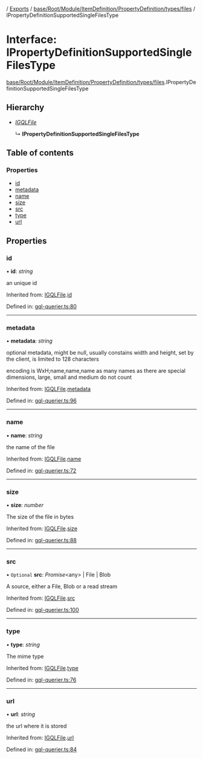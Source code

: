 [](../README.md) / [Exports](../modules.md) / [base/Root/Module/ItemDefinition/PropertyDefinition/types/files](../modules/base_root_module_itemdefinition_propertydefinition_types_files.md) / IPropertyDefinitionSupportedSingleFilesType

# Interface: IPropertyDefinitionSupportedSingleFilesType

[base/Root/Module/ItemDefinition/PropertyDefinition/types/files](../modules/base_root_module_itemdefinition_propertydefinition_types_files.md).IPropertyDefinitionSupportedSingleFilesType

## Hierarchy

* [*IGQLFile*](gql_querier.igqlfile.md)

  ↳ **IPropertyDefinitionSupportedSingleFilesType**

## Table of contents

### Properties

- [id](base_root_module_itemdefinition_propertydefinition_types_files.ipropertydefinitionsupportedsinglefilestype.md#id)
- [metadata](base_root_module_itemdefinition_propertydefinition_types_files.ipropertydefinitionsupportedsinglefilestype.md#metadata)
- [name](base_root_module_itemdefinition_propertydefinition_types_files.ipropertydefinitionsupportedsinglefilestype.md#name)
- [size](base_root_module_itemdefinition_propertydefinition_types_files.ipropertydefinitionsupportedsinglefilestype.md#size)
- [src](base_root_module_itemdefinition_propertydefinition_types_files.ipropertydefinitionsupportedsinglefilestype.md#src)
- [type](base_root_module_itemdefinition_propertydefinition_types_files.ipropertydefinitionsupportedsinglefilestype.md#type)
- [url](base_root_module_itemdefinition_propertydefinition_types_files.ipropertydefinitionsupportedsinglefilestype.md#url)

## Properties

### id

• **id**: *string*

an unique id

Inherited from: [IGQLFile](gql_querier.igqlfile.md).[id](gql_querier.igqlfile.md#id)

Defined in: [gql-querier.ts:80](https://github.com/onzag/itemize/blob/0569bdf2/gql-querier.ts#L80)

___

### metadata

• **metadata**: *string*

optional metadata, might be null, usually constains width and
height, set by the client, is limited to 128 characters

encoding is WxH;name,name,name as many names as there are special
dimensions, large, small and medium do not count

Inherited from: [IGQLFile](gql_querier.igqlfile.md).[metadata](gql_querier.igqlfile.md#metadata)

Defined in: [gql-querier.ts:96](https://github.com/onzag/itemize/blob/0569bdf2/gql-querier.ts#L96)

___

### name

• **name**: *string*

the name of the file

Inherited from: [IGQLFile](gql_querier.igqlfile.md).[name](gql_querier.igqlfile.md#name)

Defined in: [gql-querier.ts:72](https://github.com/onzag/itemize/blob/0569bdf2/gql-querier.ts#L72)

___

### size

• **size**: *number*

The size of the file in bytes

Inherited from: [IGQLFile](gql_querier.igqlfile.md).[size](gql_querier.igqlfile.md#size)

Defined in: [gql-querier.ts:88](https://github.com/onzag/itemize/blob/0569bdf2/gql-querier.ts#L88)

___

### src

• `Optional` **src**: *Promise*<any\> \| File \| Blob

A source, either a File, Blob or a read stream

Inherited from: [IGQLFile](gql_querier.igqlfile.md).[src](gql_querier.igqlfile.md#src)

Defined in: [gql-querier.ts:100](https://github.com/onzag/itemize/blob/0569bdf2/gql-querier.ts#L100)

___

### type

• **type**: *string*

The mime type

Inherited from: [IGQLFile](gql_querier.igqlfile.md).[type](gql_querier.igqlfile.md#type)

Defined in: [gql-querier.ts:76](https://github.com/onzag/itemize/blob/0569bdf2/gql-querier.ts#L76)

___

### url

• **url**: *string*

the url where it is stored

Inherited from: [IGQLFile](gql_querier.igqlfile.md).[url](gql_querier.igqlfile.md#url)

Defined in: [gql-querier.ts:84](https://github.com/onzag/itemize/blob/0569bdf2/gql-querier.ts#L84)
